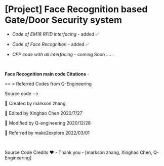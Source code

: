 # [Project] Face Recognition based Gate/Door Security system

-  <em> Code of EM18 RFID interfacing </em> - added  ✅  

-  <em> Code of Face Recognition </em> - added  ✅  

-  <em> CPP code with all interfacing </em> - coming Soon ......  

<br>  

**Face Recognition main code Citations** -  
  
== > Referred Codes from Q-Engineering  
  
Source code -->   

📎 Created by markson zhang  
    
📎 Edited by Xinghao Chen 2020/7/27  
   
📎 Modified by Q-engineering 2020/12/28  
    
📎 Referred by make2explore 2022/03/01  

<br>  
  
Source Code Credits ❤️ -  Thank you - [markson zhang, Xinghao Chen, Q-Engineering]  